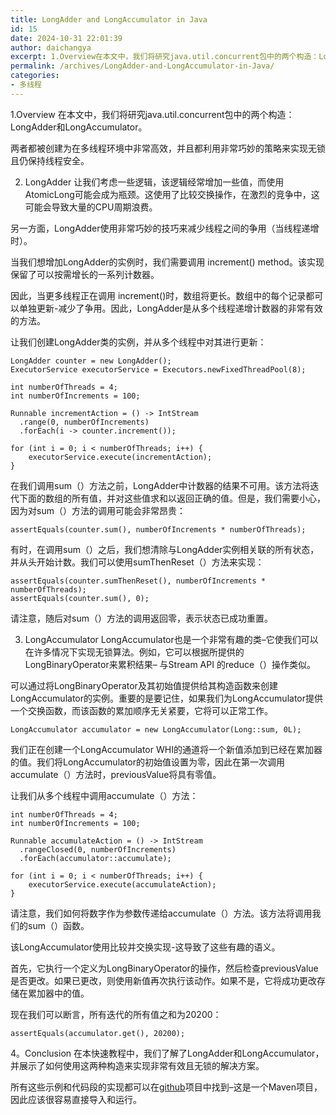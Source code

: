 ```yaml
---
title: LongAdder and LongAccumulator in Java
id: 15
date: 2024-10-31 22:01:39
author: daichangya
excerpt: 1.Overview在本文中，我们将研究java.util.concurrent包中的两个构造：LongAdder和LongAccumulator。两者都被创建为在多线程环境中非常高效，并且都利用非常巧妙的策略来实现无锁且仍保持线程安全。LongAdder让我们考虑一些逻辑，该逻辑经常增加一些值，而
permalink: /archives/LongAdder-and-LongAccumulator-in-Java/
categories:
- 多线程
---
```


1.Overview
在本文中，我们将研究java.util.concurrent包中的两个构造：LongAdder和LongAccumulator。

两者都被创建为在多线程环境中非常高效，并且都利用非常巧妙的策略来实现无锁且仍保持线程安全。


2. LongAdder
让我们考虑一些逻辑，该逻辑经常增加一些值，而使用AtomicLong可能会成为瓶颈。这使用了比较交换操作，在激烈的竞争中，这可能会导致大量的CPU周期浪费。

另一方面，LongAdder使用非常巧妙的技巧来减少线程之间的争用（当线程递增时）。

当我们想增加LongAdder的实例时，我们需要调用 increment() method。该实现保留了可以按需增长的一系列计数器。

因此，当更多线程正在调用 increment()时，数组将更长。数组中的每个记录都可以单独更新-减少了争用。因此，LongAdder是从多个线程递增计数器的非常有效的方法。

让我们创建LongAdder类的实例，并从多个线程中对其进行更新：

```
LongAdder counter = new LongAdder();
ExecutorService executorService = Executors.newFixedThreadPool(8);
 
int numberOfThreads = 4;
int numberOfIncrements = 100;
 
Runnable incrementAction = () -> IntStream
  .range(0, numberOfIncrements)
  .forEach(i -> counter.increment());
 
for (int i = 0; i < numberOfThreads; i++) {
    executorService.execute(incrementAction);
}
```
在我们调用sum（）方法之前，LongAdder中计数器的结果不可用。该方法将迭代下面的数组的所有值，并对这些值求和以返回正确的值。但是，我们需要小心，因为对sum（）方法的调用可能会非常昂贵：

```
assertEquals(counter.sum(), numberOfIncrements * numberOfThreads);
```
有时，在调用sum（）之后，我们想清除与LongAdder实例相关联的所有状态，并从头开始计数。我们可以使用sumThenReset（）方法来实现：
```
assertEquals(counter.sumThenReset(), numberOfIncrements * numberOfThreads);
assertEquals(counter.sum(), 0);
```
请注意，随后对sum（）方法的调用返回零，表示状态已成功重置。

3. LongAccumulator
LongAccumulator也是一个非常有趣的类–它使我们可以在许多情况下实现无锁算法。例如，它可以根据所提供的LongBinaryOperator来累积结果– 与Stream API 的reduce（）操作类似。

可以通过将LongBinaryOperator及其初始值提供给其构造函数来创建LongAccumulator的实例。重要的是要记住，如果我们为LongAccumulator提供一个交换函数，而该函数的累加顺序无关紧要，它将可以正常工作。
```
LongAccumulator accumulator = new LongAccumulator(Long::sum, 0L);
```
我们正在创建一个LongAccumulator WHI的通道将一个新值添加到已经在累加器的值。我们将LongAccumulator的初始值设置为零，因此在第一次调用accumulate（）方法时，previousValue将具有零值。

让我们从多个线程中调用accumulate（）方法：

```
int numberOfThreads = 4;
int numberOfIncrements = 100;
 
Runnable accumulateAction = () -> IntStream
  .rangeClosed(0, numberOfIncrements)
  .forEach(accumulator::accumulate);
 
for (int i = 0; i < numberOfThreads; i++) {
    executorService.execute(accumulateAction);
}
```
请注意，我们如何将数字作为参数传递给accumulate（）方法。该方法将调用我们的sum（）函数。

该LongAccumulator使用比较并交换实现-这导致了这些有趣的语义。

首先，它执行一个定义为LongBinaryOperator的操作，然后检查previousValue是否更改。如果已更改，则使用新值再次执行该动作。如果不是，它将成功更改存储在累加器中的值。

现在我们可以断言，所有迭代的所有值之和为20200：

```
assertEquals(accumulator.get(), 20200);
```
4。Conclusion
在本快速教程中，我们了解了LongAdder和LongAccumulator，并展示了如何使用这两种构造来实现非常有效且无锁的解决方案。

所有这些示例和代码段的实现都可以在[github](https://github.com/daichangya/Java-Concurrency-in-Practice)项目中找到–这是一个Maven项目，因此应该很容易直接导入和运行。

